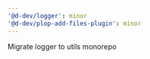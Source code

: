 ```yaml
---
'@d-dev/logger': minor
'@d-dev/plop-add-files-plugin': minor
---
```


Migrate logger to utils monorepo
